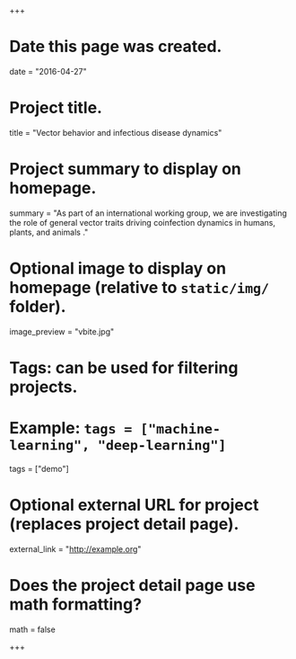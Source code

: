 +++
# Date this page was created.
date = "2016-04-27"

# Project title.
title = "Vector behavior and infectious disease dynamics"

# Project summary to display on homepage.
summary = "As part of an international working group, we are investigating the role of general vector traits driving coinfection dynamics in humans, plants, and animals ."

# Optional image to display on homepage (relative to `static/img/` folder).
image_preview = "vbite.jpg"

# Tags: can be used for filtering projects.
# Example: `tags = ["machine-learning", "deep-learning"]`
tags = ["demo"]

# Optional external URL for project (replaces project detail page).
external_link = "http://example.org"

# Does the project detail page use math formatting?
math = false

+++

